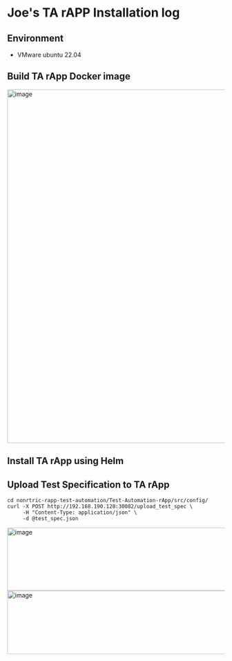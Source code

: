 # Joe's TA rAPP Installation log
## Environment
- VMware ubuntu 22.04

## Build TA rApp Docker image
<img width="1825" height="819" alt="image" src="https://github.com/user-attachments/assets/579fe88d-5d16-416c-a9a7-8a62f451fd30" />

## Install TA rApp using Helm






## Upload Test Specification to TA rApp
```
cd nonrtric-rapp-test-automation/Test-Automation-rApp/src/config/
curl -X POST http://192.168.190.128:30082/upload_test_spec \
     -H "Content-Type: application/json" \
     -d @test_spec.json
```
<img width="1421" height="146" alt="image" src="https://github.com/user-attachments/assets/ac16ba6c-f266-4df3-8b1c-f56d90a42152" />



<img width="1748" height="147" alt="image" src="https://github.com/user-attachments/assets/a5599e2f-d0e5-4296-848b-050e0a0b5754" />
